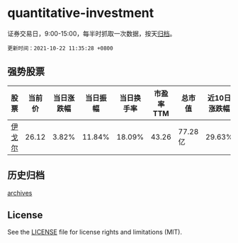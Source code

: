 # quantitative-investment

证券交易日，9:00-15:00，每半时抓取一次数据，按天[归档](archives)。

`更新时间：2021-10-22 11:35:28 +0800`

## 强势股票

|股票|当前价|当日涨跌幅|当日振幅|当日换手率|市盈率TTM|总市值|近10日涨跌幅|
|----|----|----|----|----|----|----|----|
|[伊戈尔](https://xueqiu.com/S/SZ002922)|26.12|3.82%|11.84%|18.09%|43.26|77.28亿|29.63%|

## 历史归档

[archives](archives)

## License

See the [LICENSE](LICENSE) file for license rights and limitations (MIT).
